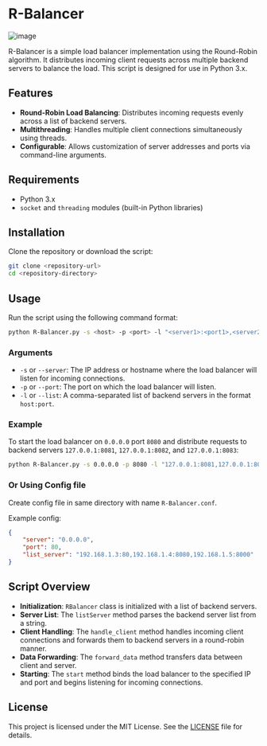# R-Balancer

![image](https://github.com/user-attachments/assets/88e5e2cc-5c56-4332-aa9d-c3743c86fb9b)

R-Balancer is a simple load balancer implementation using the Round-Robin algorithm. It distributes incoming client requests across multiple backend servers to balance the load. This script is designed for use in Python 3.x.

## Features

- **Round-Robin Load Balancing**: Distributes incoming requests evenly across a list of backend servers.
- **Multithreading**: Handles multiple client connections simultaneously using threads.
- **Configurable**: Allows customization of server addresses and ports via command-line arguments.

## Requirements

- Python 3.x
- `socket` and `threading` modules (built-in Python libraries)

## Installation

Clone the repository or download the script:

```bash
git clone <repository-url>
cd <repository-directory>
```

## Usage

Run the script using the following command format:

```bash
python R-Balancer.py -s <host> -p <port> -l "<server1>:<port1>,<server2>:<port2>,..."
```

### Arguments

- `-s` or `--server`: The IP address or hostname where the load balancer will listen for incoming connections.
- `-p` or `--port`: The port on which the load balancer will listen.
- `-l` or `--list`: A comma-separated list of backend servers in the format `host:port`.

### Example

To start the load balancer on `0.0.0.0` port `8080` and distribute requests to backend servers `127.0.0.1:8081`, `127.0.0.1:8082`, and `127.0.0.1:8083`:

```bash
python R-Balancer.py -s 0.0.0.0 -p 8080 -l "127.0.0.1:8081,127.0.0.1:8082,127.0.0.1:8083"
```

### Or Using Config file

Create config file in same directory with name `R-Balancer.conf`.

Example config:

```json
{
    "server": "0.0.0.0",
    "port": 80,
    "list_server": "192.168.1.3:80,192.168.1.4:8080,192.168.1.5:8000"
}
```

## Script Overview

- **Initialization**: `RBalancer` class is initialized with a list of backend servers.
- **Server List**: The `listServer` method parses the backend server list from a string.
- **Client Handling**: The `handle_client` method handles incoming client connections and forwards them to backend servers in a round-robin manner.
- **Data Forwarding**: The `forward_data` method transfers data between client and server.
- **Starting**: The `start` method binds the load balancer to the specified IP and port and begins listening for incoming connections.

## License

This project is licensed under the MIT License. See the [LICENSE](LICENSE) file for details.
